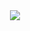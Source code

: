 <div align="center">
  <img src="https://readme-typing-svg.herokuapp.com?font=Playfair+Display&weight=500&color=213555&size=24&lines=Hi+!,+I'm+Chaimaa+Chouhaibi;I'm+a+Web+and+mobile+Developer;Glad+to+have+you+ here+!"/>
</div>
